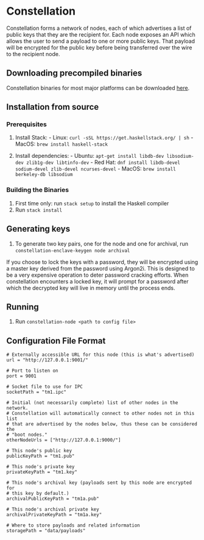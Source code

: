# Constellation

Constellation forms a network of nodes, each of which advertises a list of
public keys that they are the recipient for. Each node exposes an API which
allows the user to send a payload to one or more public keys. That payload
will be encrypted for the public key before being transferred over the wire
to the recipient node.

## Downloading precompiled binaries

Constellation binaries for most major platforms can be downloaded [here]().

## Installation from source

### Prerequisites

  1. Install Stack:
    - Linux: `curl -sSL https://get.haskellstack.org/ | sh`
    - MacOS: `brew install haskell-stack`

  2. Install dependencies:
    - Ubuntu: `apt-get install libdb-dev libsodium-dev zlib1g-dev libtinfo-dev`
    - Red Hat: `dnf install libdb-devel sodium-devel zlib-devel ncurses-devel`
    - MacOS: `brew install berkeley-db libsodium`

### Building the Binaries

  1. First time only: run `stack setup` to install the Haskell compiler
  2. Run `stack install`

## Generating keys

  1. To generate two key pairs, one for the node and one for archival, run
     `constellation-enclave-keygen node archival`

  If you choose to lock the keys with a password, they will be encrypted using
  a master key derived from the password using Argon2i. This is designed to be
  a very expensive operation to deter password cracking efforts. When
  constellation encounters a locked key, it will prompt for a password after
  which the decrypted key will live in memory until the process ends.

## Running

  1. Run `constellation-node <path to config file>`

## Configuration File Format

    # Externally accessible URL for this node (this is what's advertised)
    url = "http://127.0.0.1:9001/"

    # Port to listen on
    port = 9001

    # Socket file to use for IPC
    socketPath = "tm1.ipc"

    # Initial (not necessarily complete) list of other nodes in the network.
    # Constellation will automatically connect to other nodes not in this list
    # that are advertised by the nodes below, thus these can be considered the
    # "boot nodes."
    otherNodeUrls = ["http://127.0.0.1:9000/"]

    # This node's public key
    publicKeyPath = "tm1.pub"

    # This node's private key
    privateKeyPath = "tm1.key"

    # This node's archival key (payloads sent by this node are encrypted for
    # this key by default.)
    archivalPublicKeyPath = "tm1a.pub"

    # This node's archival private key
    archivalPrivateKeyPath = "tm1a.key"

    # Where to store payloads and related information
    storagePath = "data/payloads"
